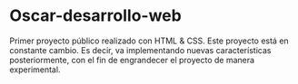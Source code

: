 # Oscar-desarrollo-web
Primer proyecto público realizado con HTML &amp; CSS.  Este proyecto está en constante cambio. Es decir, va implementando nuevas características posteriormente, con el fin de engrandecer el proyecto de manera experimental. 
